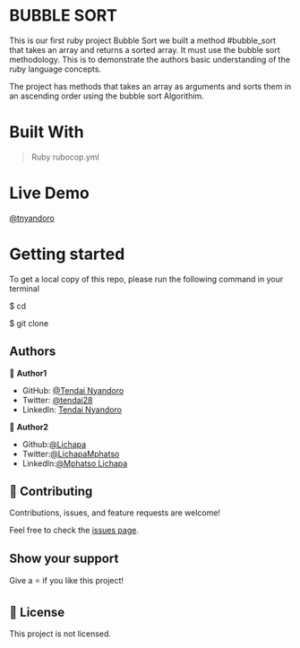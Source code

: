 # BUBBLE SORT

This is our first ruby project Bubble Sort we built a method #bubble_sort that takes an array and returns a sorted array. It must use the bubble sort methodology. This is to demonstrate the authors basic understanding of the ruby language concepts.

The project has methods that takes an array as arguments and sorts them in an ascending order using the bubble sort Algorithim.

# Built With

> Ruby
> rubocop.yml


# Live Demo

[@tnyandoro](https://repl.it/)

# Getting started

To get a local copy of this repo, please run the following command in your terminal


$ cd<folder>

$ git clone [](https://github.com/tnyandoro/bubble-sort/tree/feature/bubble-sort_app)


## Authors

👤 **Author1**

- GitHub: [@Tendai Nyandoro](https://github.com/tnyandoro)
- Twitter: [@tendai28](https://twitter.com/tendai28)
- LinkedIn: [Tendai Nyandoro](https://www.linkedin.com/in/tendai-nyandoro-a8060826/)

👤 **Author2**

* Github:[@Lichapa](https://github.com/Lichapa/)
* Twitter:[@LichapaMphatso](https://twitter.com/LichapaMphatso)
* LinkedIn:[@Mphatso Lichapa](https://www.linkedin.com/in/mphatsolichapa)



## 🤝 Contributing

Contributions, issues, and feature requests are welcome!

Feel free to check the [issues page](https://github.com/tnyandoro/bubble-sort).

## Show your support

Give a ⭐️ if you like this project!


## 📝 License

This project is  not licensed.

